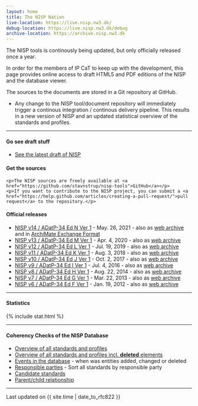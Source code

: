 ```yaml
---
layout: home
title: The NISP Nation
live-location: https://live.nisp.nw3.dk/
debug-location: https://live.nisp.nw3.dk/debug
archive-location: https://archive.nisp.nw3.dk
---
```


The NISP tools is continously being updated, but only officially released once a year.

In order for the members of IP CaT to keep up with the development, this page provides online access to draft HTML5 and PDF editions of the NISP and the database viewer.

The sources to the documents are stored in a Git repository at GitHub.

- Any change to the NISP tool/document repository will immediately trigger a continous integration / continous delivery pipeline. This results in a new version of NISP and an updated statistical overview of the standards and profiles.

<hr />

<div class="link-box">

  <div class="quick-links">
    <h4>Go see draft stuff</h4>
    <ul class="daily">
      <li><a href="{{ page.live-location }}">See the latest draft of NISP</a></li>
<!--
- A local copy of the NISP database viewer is synchronized with the GitHub master twice a day - at 05:00 CET and 17:00 CET - and subsequently transformed and made availible on this page.
      <li>The database viewer is temporary unavailable.</li>
      <li><a href="http://noswg.nw3.dk/thenispnation/dailyviewer/">Use the database viewer</a></li>
      <li><a href="http://noswg.nw3.dk/thenispnation/dailyviewer.public/">Use the database viewer (public edition)</a></li>
-->
    </ul>

  </div>

  <div class="git-links">
    <h4>Get the sources</h4>

    <p>The NISP sources are freely available at <a href="https://github.com/stavnstrup/nisp-tools">GitHub</a></p>
    <p>If you want to contribute to the NISP project, you can submit a <a href="https://help.github.com/articles/creating-a-pull-request/">pull request</a> to the repository.</p>

  </div>
</div>

<h4>Official releases</h4>
<ul>
  <li><a href="{{ page.archive-location}}/nisp-14.0/">NISP v14 / ADatP-34 Ed N Ver 1</a> -
  May. 26, 2021  - also as <a href="{{ page.archive-location}}/nisp-web-14.0-release.zip">web archive</a> and in <a href="{{ page.archive-location}}/nisp-14.0-archimate.xml">ArchiMate Exchange Format</a></li>
  <li><a href="{{ page.archive-location}}/nisp-13.0/">NISP v13 / ADatP-34 Ed M Ver 1</a> -
  Apr. 4, 2020  - also as <a href="{{ page.archive-location}}/nisp-web-13.0-release.zip">web archive</a></li>
  <li><a href="{{ page.archive-location}}/nisp-12.0/">NISP v12 / ADatP-34 Ed L Ver 1</a> -
  Jul. 19, 2019  - also as <a href="{{ page.archive-location}}/nisp-web-12.0-release.zip">web archive</a></li>
  <li><a href="{{ page.archive-location}}/nisp-11.0/">NISP v11 / ADatP-34 Ed K Ver 1</a> -
  Aug. 3, 2018  - also as <a href="{{ page.archive-location}}/nisp-web-11.0-release.zip">web archive</a></li>
  <li><a href="{{ page.archive-location}}/nisp-10.0/">NISP v10 / ADatP-34 Ed J Ver 1</a> -
  Oct. 2, 2017  - also as <a href="{{ page.archive-location}}/nisp-web-10.0-release.zip">web archive</a></li>
  <li><a href="{{ page.archive-location}}/nisp-9.0/">NISP v9 / ADatP-34 Ed I Ver 1</a> -
  Jul. 4, 2016 - also as <a href="{{ page.archive-location}}/nisp-web-9.0-release.zip">web archive</a></li>
  <li><a href="{{ page.archive-location}}/nisp-8.0/">NISP v8 / ADatP-34 Ed H Ver 1</a> -
  Aug. 22, 2014  - also as <a href="{{ page.archive-location}}/nisp-web-8.0-release.zip">web archive</a></li>
  <li><a href="{{ page.archive-location}}/nisp-7.0/">NISP v7 / ADatP-34 Ed G Ver 1</a> -
  Mar. 22, 2013 - also as <a href="{{ page.archive-location}}/nisp-web-7.0-release.zip">web archive</a></li>
  <li><a href="{{ page.archive-location}}/nisp-6.0/">NISP v6 / ADatP-34 Ed F Ver 1</a> -
  Jan. 19, 2012 - also as <a href="{{ page.archive-location}}/nisp-web-6.0-release.zip">web archive</a></li>
</ul>

<hr/>

#### Statistics

{% include stat.html %}

<hr />

#### Coherency Checks of the NISP Database

- [Overview of all standards and profiles]({{page.debug-location}}/current.html)
- [Overview of all standards and profiles incl. **deleted** elements]({{page.debug-location}}/overview.html)
- [Events in the database]({{page.debug-location}}/dates.html) - when was entities added, changed or deleted
- [Responsible parties]({{page.debug-location}}/responsibleparties.html) - Sort all standards by responsible party
- [Candidate standards]({{page.debug-location}}/upcoming.html)
- [Parent/child relationship]({{page.debug-location}}/family.html)

<!--
* [Overview of all standards and profiles](/debug/overview.html)
* [Events in the database](/debug/dates.html)
-->

<hr />

<div class="footer">
  <p>Last updated on {{ site.time | date_to_rfc822 }}</p>
</div>
